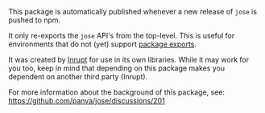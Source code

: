 This package is automatically published whenever a new release of `jose` is pushed to npm.

It only re-exports the `jose` API's from the top-level.
This is useful for environments that do not (yet) support [package exports](https://nodejs.org/api/packages.html#packages_package_entry_points).

It was created by [Inrupt](https://inrupt.com/) for use in its own libraries.
While it may work for you too, keep in mind that depending on this package makes you dependent on another third party (Inrupt).

For more information about the background of this package, see:
https://github.com/panva/jose/discussions/201

